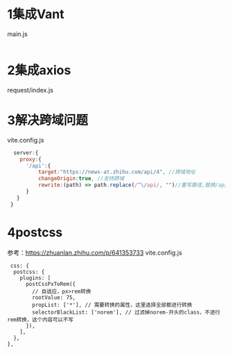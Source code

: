 # 1集成Vant
main.js
```js
```

# 2集成axios
request/index.js

# 3解决跨域问题
vite.config.js
```js
  server:{
    proxy:{
      '/api':{
          target:"https://news-at.zhihu.com/api/4", //跨域地址
          changeOrigin:true, //支持跨域
          rewrite:(path) => path.replace(/^\/api/, "")//重写路径,替换/api
      }
   }
 }

```

# 4postcss
参考：https://zhuanlan.zhihu.com/p/641353733
vite.config.js
```
 css: {
  postcss: {
    plugins: [
      postCssPxToRem({
        // 自适应，px>rem转换
        rootValue: 75,
        propList: ['*'], // 需要转换的属性，这里选择全部都进行转换
        selectorBlackList: ['norem'], // 过滤掉norem-开头的class，不进行rem转换，这个内容可以不写
      }),
    ],
  },
},
```
